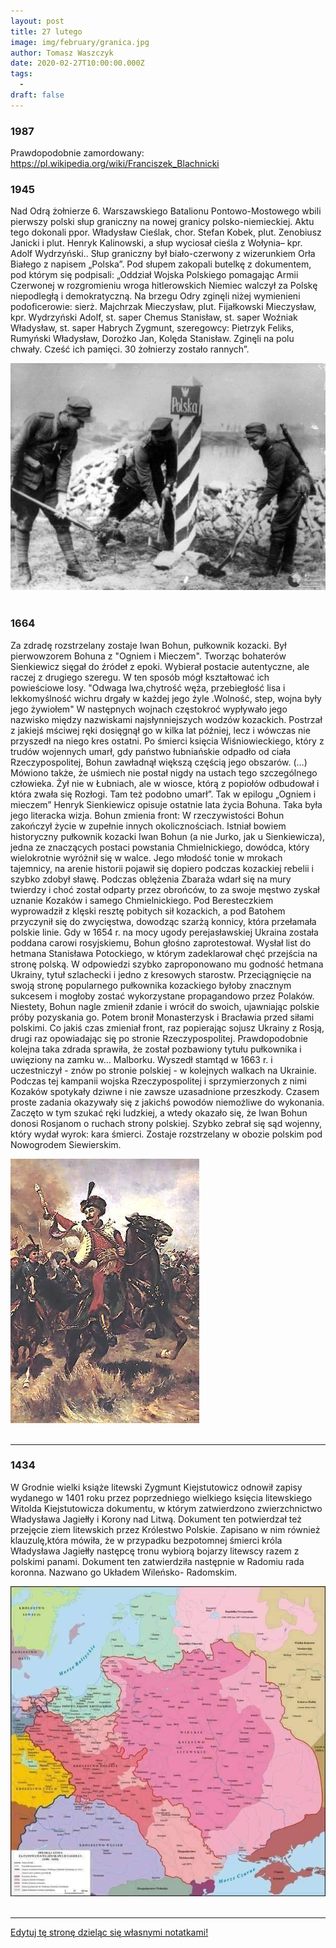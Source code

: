 ```yaml
---
layout: post
title: 27 lutego
image: img/february/granica.jpg
author: Tomasz Waszczyk
date: 2020-02-27T10:00:00.000Z
tags:
  - 
draft: false
---
```


### 1987

Prawdopodobnie zamordowany: https://pl.wikipedia.org/wiki/Franciszek_Blachnicki

### 1945

Nad Odrą żołnierze 6. Warszawskiego Batalionu Pontowo-Mostowego wbili pierwszy polski słup graniczny na nowej granicy polsko-niemieckiej.
Aktu tego dokonali ppor. Władysław Cieślak, chor. Stefan Kobek, plut. Zenobiusz Janicki i plut. Henryk Kalinowski, a słup wyciosał cieśla z Wołynia– kpr. Adolf Wydrzyński.. Słup graniczny był biało-czerwony z wizerunkiem Orła Białego z napisem „Polska”. Pod słupem zakopali butelkę z dokumentem, pod którym się podpisali:
„Oddział Wojska Polskiego pomagając Armii Czerwonej w rozgromieniu wroga hitlerowskich Niemiec walczył za Polskę niepodległą i demokratyczną. Na brzegu Odry zginęli niżej wymienieni podoficerowie: sierż. Majchrzak Mieczysław, plut. Fijałkowski Mieczysław, kpr. Wydrzyński Adolf, st. saper Chemus Stanisław, st. saper Woźniak Władysław, st. saper Habrych Zygmunt, szeregowcy: Pietrzyk Feliks, Rumyński Władysław, Dorożko Jan, Kolęda Stanisław. Zginęli na polu chwały. Cześć ich pamięci. 30 żołnierzy zostało rannych”.

<img src="./img/february/granica.jpg"/><br><br>

### 1664

Za zdradę rozstrzelany zostaje Iwan Bohun, pułkownik kozacki. Był pierwowzorem Bohuna z "Ogniem i Mieczem". Tworząc bohaterów Sienkiewicz sięgał do źródeł z epoki. Wybierał postacie autentyczne, ale raczej z drugiego szeregu. W ten sposób mógł kształtować ich powieściowe losy.
"Odwaga lwa,chytrość węża, przebiegłość lisa i lekkomyślność wichru drgały w każdej jego żyle .Wolność, step, wojna były jego żywiołem"
W następnych wojnach częstokroć wypływało jego nazwisko między nazwiskami najsłynniejszych wodzów kozackich. Postrzał z jakiejś mściwej ręki dosięgnął go w kilka lat później, lecz i wówczas nie przyszedł na niego kres ostatni. Po śmierci księcia Wiśniowieckiego, który z trudów wojennych umarł, gdy państwo łubniańskie odpadło od ciała Rzeczypospolitej, Bohun zawładnął większą częścią jego obszarów. (…) Mówiono także, że uśmiech nie postał nigdy na ustach tego szczególnego człowieka. Żył nie w Łubniach, ale w wiosce, którą z popiołów odbudował i która zwała się Rozłogi. Tam też podobno umarł”. Tak w epilogu „Ogniem i mieczem” Henryk Sienkiewicz opisuje ostatnie lata życia Bohuna. Taka była jego literacka wizja.
Bohun zmienia front:
W rzeczywistości Bohun zakończył życie w zupełnie innych okolicznościach. Istniał bowiem historyczny pułkownik kozacki Iwan Bohun (a nie Jurko, jak u Sienkiewicza), jedna ze znaczących postaci powstania Chmielnickiego, dowódca, który wielokrotnie wyróżnił się w walce.
Jego młodość tonie w mrokach tajemnicy, na arenie historii pojawił się dopiero podczas kozackiej rebelii i szybko zdobył sławę. Podczas oblężenia Zbaraża wdarł się na mury twierdzy i choć został odparty przez obrońców, to za swoje męstwo zyskał uznanie Kozaków i samego Chmielnickiego. Pod Beresteczkiem wyprowadził z klęski resztę pobitych sił kozackich, a pod Batohem przyczynił się do zwycięstwa, dowodząc szarżą konnicy, która przełamała polskie linie.
Gdy w 1654 r. na mocy ugody perejasławskiej Ukraina została poddana carowi rosyjskiemu, Bohun głośno zaprotestował. Wysłał list do hetmana Stanisława Potockiego, w którym zadeklarował chęć przejścia na stronę polską. W odpowiedzi szybko zaproponowano mu godność hetmana Ukrainy, tytuł szlachecki i jedno z kresowych starostw.
Przeciągnięcie na swoją stronę popularnego pułkownika kozackiego byłoby znacznym sukcesem i mogłoby zostać wykorzystane propagandowo przez Polaków. Niestety, Bohun nagle zmienił zdanie i wrócił do swoich, ujawniając polskie próby pozyskania go.
Potem bronił Monasterzysk i Bracławia przed siłami polskimi. Co jakiś czas zmieniał front, raz popierając sojusz Ukrainy z Rosją, drugi raz opowiadając się po stronie Rzeczypospolitej.
Prawdopodobnie kolejna taka zdrada sprawiła, że został pozbawiony tytułu pułkownika i uwięziony na zamku w… Malborku. Wyszedł stamtąd w 1663 r. i uczestniczył - znów po stronie polskiej - w kolejnych walkach na Ukrainie.
Podczas tej kampanii wojska Rzeczypospolitej i sprzymierzonych z nimi Kozaków spotykały dziwne i nie zawsze uzasadnione przeszkody. Czasem proste zadania okazywały się z jakichś powodów niemożliwe do wykonania.
Zaczęto w tym szukać ręki ludzkiej, a wtedy okazało się, że Iwan Bohun donosi Rosjanom o ruchach strony polskiej. Szybko zebrał się sąd wojenny, który wydał wyrok: kara śmierci. Zostaje rozstrzelany w obozie polskim pod Nowogrodem Siewierskim.

<img src="./img/february/bohun.jpg"><br><br>

---

### 1434

W Grodnie wielki książe litewski Zygmunt Kiejstutowicz odnowił zapisy wydanego w 1401 roku przez poprzedniego wielkiego księcia litewskiego Witolda Kiejstutowicza dokumentu, w którym zatwierdzono zwierzchnictwo Władysława Jagiełły i Korony nad Litwą. Dokument ten potwierdzał też przejęcie ziem litewskich przez Królestwo Polskie. Zapisano w nim również klauzulę,która mówiła, że w przypadku bezpotomnej śmierci króla Władysława Jagiełły następcę tronu wybiorą bojarzy litewscy razem z polskimi panami. Dokument ten zatwierdziła następnie w Radomiu rada koronna. Nazwano go Układem Wileńsko- Radomskim.

<img src="./img/february/krolestwopolskie.jpg"/><br><br>

---

<a href="https://github.com/TomaszWaszczyk/historia.waszczyk.com/edit/master/src/content/february-27.md" target="_blank">Edytuj tę stronę dzieląc się własnymi notatkami!</a>
